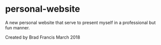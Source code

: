 # personal-website
A new personal website that serve to present myself in a professional but fun manner.

Created by Brad Francis
March 2018
